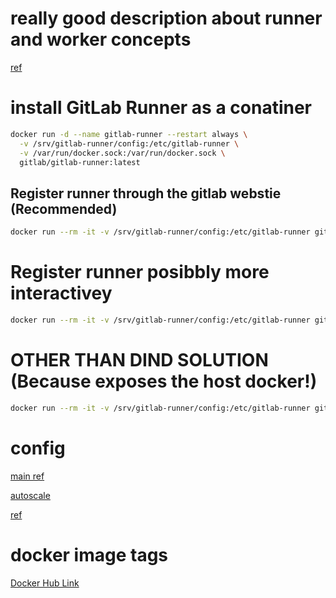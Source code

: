 ---
---

# really good description about runner and worker concepts
[ref](https://stackoverflow.com/questions/54534387/how-gitlab-runner-concurrency-works)

# install GitLab Runner as a conatiner
```bash
docker run -d --name gitlab-runner --restart always \
  -v /srv/gitlab-runner/config:/etc/gitlab-runner \
  -v /var/run/docker.sock:/var/run/docker.sock \
  gitlab/gitlab-runner:latest

```

## Register runner through the gitlab webstie (Recommended)
```bash
docker run --rm -it -v /srv/gitlab-runner/config:/etc/gitlab-runner gitlab/gitlab-runner register  --url https://gitlab.eridanus.ir  --token glrt-AuFGxtvgCV9ydFca9jQu
```

# Register runner posibbly more interactivey
```bash
docker run --rm -it -v /srv/gitlab-runner/config:/etc/gitlab-runner gitlab/gitlab-runner register
```

# OTHER THAN DIND SOLUTION (Because exposes the host docker!)
```bash
docker run --rm -it -v /srv/gitlab-runner/config:/etc/gitlab-runner gitlab/gitlab-runner register --docker-image "docker:20.10.16" --docker-volumes /var/run/docker.sock:/var/run/docker.sock
```

# config
[main ref](https://docs.gitlab.com/runner/configuration/advanced-configuration.html)

[autoscale](https://docs.gitlab.com/runner/configuration/autoscale.html)

[ref](https://archives.docs.gitlab.com/16.3/ee/ci/runners/configure_runners.html)

# docker image tags
[Docker Hub Link](https://hub.docker.com/r/gitlab/gitlab-runner/tags)